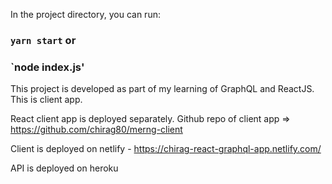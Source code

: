 In the project directory, you can run:

### `yarn start` or

### `node index.js'

This project is developed as part of my learning of GraphQL and ReactJS. This is client app.

React client app is deployed separately. Github repo of client app => https://github.com/chirag80/merng-client

Client is deployed on netlify - https://chirag-react-graphql-app.netlify.com/

API is deployed on heroku
